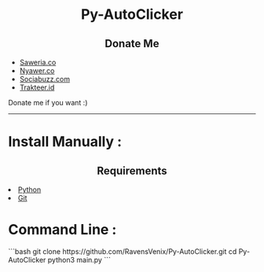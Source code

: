 <h1 align="center">Py-AutoClicker</h1>
<h2 align="center">Donate Me</h2>
<ul>
  <li><a href="https://saweria.co/xylaa">Saweria.co</a></li>
  <li><a href="https://nyawer.co/cecilia">Nyawer.co</a></li>
  <li><a href="https://sociabuzz.com/luciaximena/tribe">Sociabuzz.com</a></li>
  <li><a href="https://trakteer.id/xylaa.ah/tip?quantity=1">Trakteer.id</a></li>
</ul>
<p align="left">Donate me if you want :)</p>
<hr>
<h1>Install Manually :</h1>
<h2 align="center">Requirements</h2>
<li><a href="https://python.org/">Python</a></li>
<li><a href="https://git-scm.com/downloads">Git</a></li>
<h1>Command Line :</h1>
```bash
git clone https://github.com/RavensVenix/Py-AutoClicker.git
cd Py-AutoClicker
python3 main.py
```
